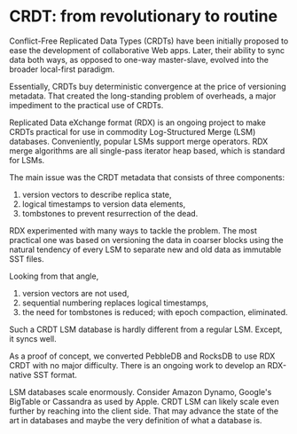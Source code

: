 # CRDT: from revolutionary to routine

Conflict-Free Replicated Data Types (CRDTs) have been initially
proposed to ease the development of collaborative Web apps.
Later, their ability to sync data both ways, as opposed to one-way
master-slave, evolved into the broader local-first paradigm.

Essentially, CRDTs buy deterministic convergence at the price of
versioning metadata. That created the long-standing problem
of overheads, a major impediment to the practical use of CRDTs.

Replicated Data eXchange format (RDX) is an ongoing project
to make CRDTs practical for use in commodity Log-Structured
Merge (LSM) databases. Conveniently, popular LSMs support merge
operators. RDX merge algorithms are all single-pass iterator
heap based, which is standard for LSMs.

The main issue was the CRDT metadata that consists of three
components:

 1. version vectors to describe replica state,
 2. logical timestamps to version data elements,
 3. tombstones to prevent resurrection of the dead.

RDX experimented with many ways to tackle the problem.
The most practical one was based on versioning the data in
coarser blocks using the natural tendency of every LSM to
separate new and old data as immutable SST files.

Looking from that angle,

 1. version vectors are not used,
 2. sequential numbering replaces logical timestamps,
 3. the need for tombstones is reduced;
    with epoch compaction, eliminated.

Such a CRDT LSM database is hardly different from a regular LSM.
Except, it syncs well.

As a proof of concept, we converted PebbleDB and RocksDB to use
RDX CRDT with no major difficulty. There is an ongoing work to
develop an RDX-native SST format.

LSM databases scale enormously. Consider Amazon Dynamo, Google's
BigTable or Cassandra as used by Apple.
CRDT LSM can likely scale even further by reaching
into the client side. That may advance the state of the art in
databases and maybe the very definition of what a database is.

